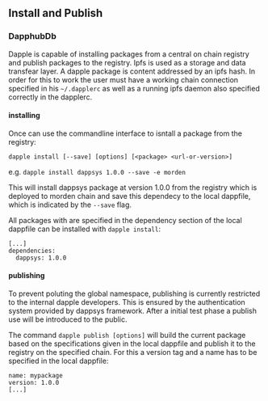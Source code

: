 ## Install and Publish

### DapphubDb

Dapple is capable of installing packages from a central on chain registry and
publish packages to the registry.
Ipfs is used as a storage and data transfear layer.
A dapple package is content addressed by an ipfs hash.
In order for this to work the user must have a working chain connection
specified in his `~/.dapplerc` as well as a running ipfs daemon also specified 
correctly in the dapplerc.

#### installing

Once can use the commandline interface to isntall a package from the registry:

`dapple install [--save] [options] [<package> <url-or-version>]`

e.g. `dapple install dappsys 1.0.0 --save -e morden`

This will install dappsys package at version 1.0.0 from the registry which is
deployed to morden chain and save this dependecy to the local dappfile, which
is indicated by the `--save` flag.

All packages with are specified in the dependency section of the local dappfile
can be installed with `dapple install`:

```
[...]
dependencies:
  dappsys: 1.0.0
```

#### publishing

To prevent poluting the global namespace, publishing is currently restricted
to the internal dapple developers. This is ensured by the authentication system
provided by dappsys framework. After a initial test phase a publish use will
be introduced to the public.

The command `dapple publish [options]` will build the current package based on
the specifications given in the local dappfile and publish it to the registry
on the specified chain. For this a version tag and a name has to be specified
in the local dappfile:
```
name: mypackage
version: 1.0.0
[...]
```
